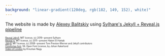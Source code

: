 ```yaml
---
background: "linear-gradient(120deg, rgb(182, 149, 152), white)" 
---
```


<span style="font-size:1em">The website is made by [Alexey Balitskiy](https://balit.ski) using [Sylhare's Jekyll + Reveal.js pipeline](https://github.com/sylhare/Reveal-Jekyll)</span>  

<span style="font-size:0.5em">[Reveal Jekyll](https://github.com/sylhare/Reveal-Jekyll/blob/master/LICENSE), MIT license, (c) 2019--present Sylhare </span>  
<span style="font-size:0.5em">[Reveal.js](https://github.com/hakimel/reveal.js/), MIT license, (c) 2011--present Hakim El Hattab </span>  
<span style="font-size:0.5em">[Jekyll](https://github.com/jekyll/jekyll), MIT license, (c) 2008--present Tom Preston-Werner and Jekyll contributors </span>  
<span style="font-size:0.5em">[Comfortaa font](https://github.com/googlefonts/comfortaa), SIL Open Font License, by Johan Aakerlund </span>  
<span style="font-size:0.5em">[Video of London](https://www.pexels.com/video/drone-video-of-night-view-of-london-city-5236101/) by Krisztian Nagy </span>  